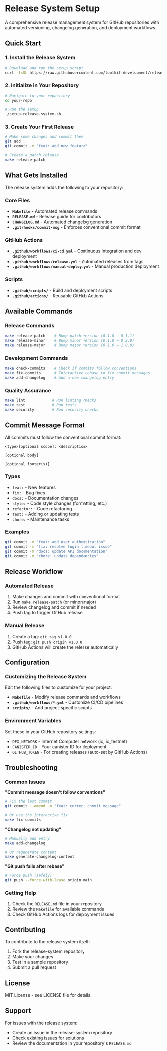 # Release System Setup

A comprehensive release management system for GitHub repositories with automated versioning, changelog generation, and deployment workflows.

## Quick Start

### 1. Install the Release System

```bash
# Download and run the setup script
curl -fsSL https://raw.githubusercontent.com/toolkit-development/release-system/main/setup.sh | bash
```

### 2. Initialize in Your Repository

```bash
# Navigate to your repository
cd your-repo

# Run the setup
./setup-release-system.sh
```

### 3. Create Your First Release

```bash
# Make some changes and commit them
git add .
git commit -m "feat: add new feature"

# Create a patch release
make release-patch
```

## What Gets Installed

The release system adds the following to your repository:

### Core Files

- **`Makefile`** - Automated release commands
- **`RELEASE.md`** - Release guide for contributors
- **`CHANGELOG.md`** - Automated changelog generation
- **`.git/hooks/commit-msg`** - Enforces conventional commit format

### GitHub Actions

- **`.github/workflows/ci-cd.yml`** - Continuous integration and dev deployment
- **`.github/workflows/release.yml`** - Automated releases from tags
- **`.github/workflows/manual-deploy.yml`** - Manual production deployment

### Scripts

- **`.github/scripts/`** - Build and deployment scripts
- **`.github/actions/`** - Reusable GitHub Actions

## Available Commands

### Release Commands

```bash
make release-patch    # Bump patch version (0.1.0 → 0.1.1)
make release-minor    # Bump minor version (0.1.0 → 0.2.0)
make release-major    # Bump major version (0.1.0 → 1.0.0)
```

### Development Commands

```bash
make check-commits    # Check if commits follow conventions
make fix-commits      # Interactive rebase to fix commit messages
make add-changelog    # Add a new changelog entry
```

### Quality Assurance

```bash
make lint            # Run linting checks
make test            # Run tests
make security        # Run security checks
```

## Commit Message Format

All commits must follow the conventional commit format:

```
<type>[optional scope]: <description>

[optional body]

[optional footer(s)]
```

### Types

- `feat:` - New features
- `fix:` - Bug fixes
- `docs:` - Documentation changes
- `style:` - Code style changes (formatting, etc.)
- `refactor:` - Code refactoring
- `test:` - Adding or updating tests
- `chore:` - Maintenance tasks

### Examples

```bash
git commit -m "feat: add user authentication"
git commit -m "fix: resolve login timeout issue"
git commit -m "docs: update API documentation"
git commit -m "chore: update dependencies"
```

## Release Workflow

### Automated Release

1. Make changes and commit with conventional format
2. Run `make release-patch` (or minor/major)
3. Review changelog and commit if needed
4. Push tag to trigger GitHub release

### Manual Release

1. Create a tag: `git tag v1.0.0`
2. Push tag: `git push origin v1.0.0`
3. GitHub Actions will create the release automatically

## Configuration

### Customizing the Release System

Edit the following files to customize for your project:

- **`Makefile`** - Modify release commands and workflows
- **`.github/workflows/*.yml`** - Customize CI/CD pipelines
- **`scripts/`** - Add project-specific scripts

### Environment Variables

Set these in your GitHub repository settings:

- `DFX_NETWORK` - Internet Computer network (ic, ic_testnet)
- `CANISTER_ID` - Your canister ID for deployment
- `GITHUB_TOKEN` - For creating releases (auto-set by GitHub Actions)

## Troubleshooting

### Common Issues

**"Commit message doesn't follow conventions"**

```bash
# Fix the last commit
git commit --amend -m "feat: correct commit message"

# Or use the interactive fix
make fix-commits
```

**"Changelog not updating"**

```bash
# Manually add entry
make add-changelog

# Or regenerate content
make generate-changelog-content
```

**"Git push fails after rebase"**

```bash
# Force push (safely)
git push --force-with-lease origin main
```

### Getting Help

1. Check the `RELEASE.md` file in your repository
2. Review the `Makefile` for available commands
3. Check GitHub Actions logs for deployment issues

## Contributing

To contribute to the release system itself:

1. Fork the release-system repository
2. Make your changes
3. Test in a sample repository
4. Submit a pull request

## License

MIT License - see LICENSE file for details.

## Support

For issues with the release system:

- Create an issue in the release-system repository
- Check existing issues for solutions
- Review the documentation in your repository's `RELEASE.md`
